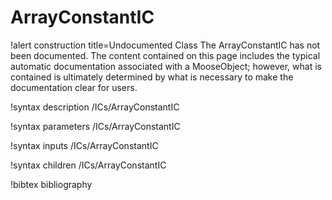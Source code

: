 # ArrayConstantIC

!alert construction title=Undocumented Class
The ArrayConstantIC has not been documented. The content contained on this page includes the
typical automatic documentation associated with a MooseObject; however, what is contained is
ultimately determined by what is necessary to make the documentation clear for users.

!syntax description /ICs/ArrayConstantIC

!syntax parameters /ICs/ArrayConstantIC

!syntax inputs /ICs/ArrayConstantIC

!syntax children /ICs/ArrayConstantIC

!bibtex bibliography
